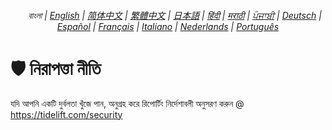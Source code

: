 <div align="center">
    <h6>
        <picture>
            <source type="image/svg+xml" media="(prefers-color-scheme: dark)" srcset="https://assets.scsstocss.org/images/icons/earth/white/icon32.svg?v=52b67bc">
            <img height=14 src="https://assets.scsstocss.org/images/icons/earth/black/icon32.svg?v=52b67bc">
        </picture>
        &nbsp;বাংলা |
        <a href="../SECURITY.md">English</a> |
        <a href="../zh-cn/SECURITY.md">简体中文</a> |
        <a href="../zh-tw/LICENSE.md">繁體中文</a> |
        <a href="../ja/SECURITY.md">日本語</a> |
        <a href="../hi/SECURITY.md">हिंदी</a> |
        <a href="../mr/SECURITY.md">मराठी</a> |
        <a href="../pa/SECURITY.md">ਪੰਜਾਬੀ</a> |
        <a href="../de/SECURITY.md">Deutsch</a> |
        <a href="../es/SECURITY.md">Español</a> |
        <a href="../fr/SECURITY.md">Français</a> |
        <a href="../it/SECURITY.md">Italiano</a> |
        <a href="../nl/SECURITY.md">Nederlands</a> |
        <a href="../pt/SECURITY.md">Português</a>
    </h6>
</div>

# 🛡️ নিরাপত্তা নীতি

যদি আপনি একটি দুর্বলতা খুঁজে পান, অনুগ্রহ করে রিপোর্টিং নির্দেশাবলী অনুসরণ করুন @ https://tidelift.com/security
